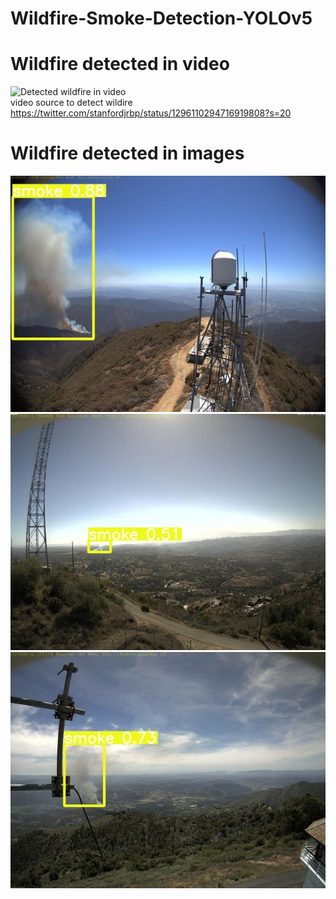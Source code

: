 # Wildfire-Smoke-Detection-YOLOv5
# Wildfire detected in video
![Detected wildfire in video](https://github.com/vaidande/Wildfire-Smoke-Detection-YOLOv5/blob/2995855265698ad50a7705c944efdc2df44bb6f8/video2.gif)
<br>video source to detect wildire https://twitter.com/stanfordjrbp/status/1296110294716919808?s=20
# Wildfire detected in images
![](https://github.com/vaidande/Wildfire-Smoke-Detection-YOLOv5/blob/9d72cb039a8b7661ee0d3cf1e78057a43a4d8eb9/images/smoke1.jpg)
![](https://github.com/vaidande/Wildfire-Smoke-Detection-YOLOv5/blob/61513ebbd7b7dbede1a6bb59c9fe58633c9219a0/images/smoke3.jpg)
![](https://github.com/vaidande/Wildfire-Smoke-Detection-YOLOv5/blob/61513ebbd7b7dbede1a6bb59c9fe58633c9219a0/images/smoke5.jpg)
